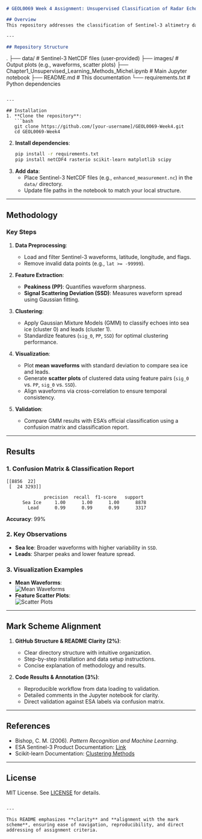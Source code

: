 ```markdown
# GEOL0069 Week 4 Assignment: Unsupervised Classification of Radar Echoes

## Overview  
This repository addresses the classification of Sentinel-3 altimetry data into **sea ice** and **leads** using unsupervised learning. The workflow includes data preprocessing, feature extraction, Gaussian Mixture Model (GMM) clustering, visualization of results, and validation against ESA's ground truth labels. The project achieves **99% accuracy** in distinguishing sea ice from leads, demonstrating the efficacy of unsupervised methods for Earth Observation (EO) tasks.

---

## Repository Structure  
```
.
├── data/                    # Sentinel-3 NetCDF files (user-provided)
├── images/                  # Output plots (e.g., waveforms, scatter plots)
├── Chapter1_Unsupervised_Learning_Methods_Michel.ipynb  # Main Jupyter notebook
├── README.md                # This documentation
└── requirements.txt         # Python dependencies
```

---

## Installation  
1. **Clone the repository**:  
   ```bash
   git clone https://github.com/[your-username]/GEOL0069-Week4.git
   cd GEOL0069-Week4
   ```
2. **Install dependencies**:  
   ```bash
   pip install -r requirements.txt
   pip install netCDF4 rasterio scikit-learn matplotlib scipy
   ```
3. **Add data**:  
   - Place Sentinel-3 NetCDF files (e.g., `enhanced_measurement.nc`) in the `data/` directory.  
   - Update file paths in the notebook to match your local structure.  

---

## Methodology  
### Key Steps  
1. **Data Preprocessing**:  
   - Load and filter Sentinel-3 waveforms, latitude, longitude, and flags.  
   - Remove invalid data points (e.g., `lat >= -99999`).  

2. **Feature Extraction**:  
   - **Peakiness (PP)**: Quantifies waveform sharpness.  
   - **Signal Scattering Deviation (SSD)**: Measures waveform spread using Gaussian fitting.  

3. **Clustering**:  
   - Apply Gaussian Mixture Models (GMM) to classify echoes into sea ice (cluster 0) and leads (cluster 1).  
   - Standardize features (`sig_0`, `PP`, `SSD`) for optimal clustering performance.  

4. **Visualization**:  
   - Plot **mean waveforms** with standard deviation to compare sea ice and leads.  
   - Generate **scatter plots** of clustered data using feature pairs (`sig_0` vs. `PP`, `sig_0` vs. `SSD`).  
   - Align waveforms via cross-correlation to ensure temporal consistency.  

5. **Validation**:  
   - Compare GMM results with ESA’s official classification using a confusion matrix and classification report.  

---

## Results  
### 1. Confusion Matrix & Classification Report  
```
[[8856  22]  
 [  24 3293]]  

              precision  recall  f1-score   support  
      Sea Ice     1.00      1.00      1.00      8878  
        Lead      0.99      0.99      0.99      3317  
```  
**Accuracy**: 99%  

### 2. Key Observations  
- **Sea Ice**: Broader waveforms with higher variability in `SSD`.  
- **Leads**: Sharper peaks and lower feature spread.  

### 3. Visualization Examples  
- **Mean Waveforms**:  
  ![Mean Waveforms](images/mean_waveforms.png)  
- **Feature Scatter Plots**:  
  ![Scatter Plots](images/scatter_plots.png)  

---

## Mark Scheme Alignment  
1. **GitHub Structure & README Clarity (2%)**:  
   - Clear directory structure with intuitive organization.  
   - Step-by-step installation and data setup instructions.  
   - Concise explanation of methodology and results.  

2. **Code Results & Annotation (3%)**:  
   - Reproducible workflow from data loading to validation.  
   - Detailed comments in the Jupyter notebook for clarity.  
   - Direct validation against ESA labels via confusion matrix.  

---

## References  
- Bishop, C. M. (2006). *Pattern Recognition and Machine Learning*.  
- ESA Sentinel-3 Product Documentation: [Link](https://earth.esa.int/)  
- Scikit-learn Documentation: [Clustering Methods](https://scikit-learn.org/stable/modules/clustering.html)  

---

## License  
MIT License. See [LICENSE](LICENSE) for details.  
``` 

---

This README emphasizes **clarity** and **alignment with the mark scheme**, ensuring ease of navigation, reproducibility, and direct addressing of assignment criteria.
